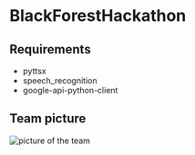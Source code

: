 # BlackForestHackathon

## Requirements
- pyttsx
- speech_recognition
- google-api-python-client

## Team picture

![picture of the team](https://img1.picload.org/image/dgccigci/bildschirmfoto2017-10-08um02.2.png)
